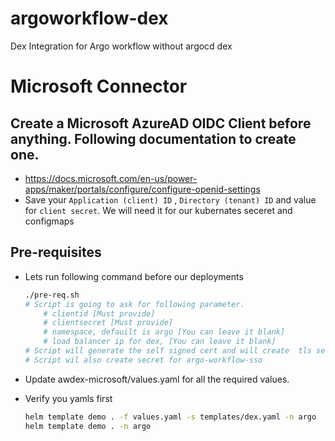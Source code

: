 # argoworkflow-dex
Dex Integration for Argo workflow without argocd dex
# Microsoft Connector
## Create a Microsoft AzureAD OIDC Client before anything. Following documentation to create one. 
- https://docs.microsoft.com/en-us/power-apps/maker/portals/configure/configure-openid-settings 
- Save your `Application (client) ID` , `Directory (tenant) ID` and value for `client secret`. We will need it for our kubernates seceret and configmaps 

## Pre-requisites
- Lets run following command before our deployments 

    ```bash
    ./pre-req.sh 
    # Script is going to ask for following parameter. 
        # clientid [Must provide]
        # clientsecret [Must provide]
        # namespace, defauilt is argo [You can leave it blank]
        # load balancer ip for dex, [You can leave it blank]
    # Script will generate the self signed cert and will create  tls secret for dex and ca configmap for argo
    # Script wil also create secret for argo-workflow-sso 
    ```
- Update awdex-microsoft/values.yaml for all the required values. 
- Verify you yamls first
    ```bash
    helm template demo . -f values.yaml -s templates/dex.yaml -n argo 
    helm template demo . -n argo 
    ```